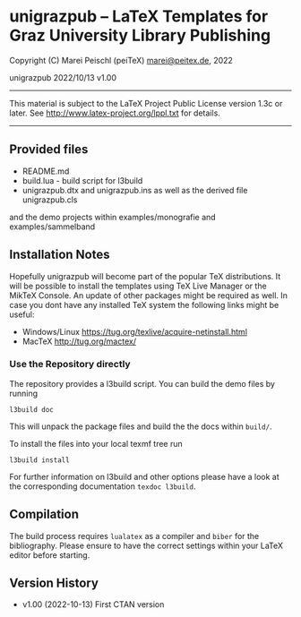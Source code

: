 # unigrazpub – LaTeX Templates for Graz University Library Publishing

Copyright (C) Marei Peischl (peiTeX)  <marei@peitex.de>, 2022

unigrazpub 2022/10/13 v1.00

***************************************************************************

 This material is subject to the LaTeX Project Public License version 1.3c
 or later. See http://www.latex-project.org/lppl.txt for details.

***************************************************************************

## Provided files

* README.md
* build.lua - build script for l3build
* unigrazpub.dtx and unigrazpub.ins as well as the derived file unigrazpub.cls

and the demo projects within
examples/monografie and examples/sammelband



## Installation Notes

Hopefully unigrazpub will become part of the popular TeX distributions. It will be possible to install the templates using TeX Live Manager or the MikTeX Console. An update of other packages might be required as well.
In case you dont have any installed TeX system the following links might be useful:

- Windows/Linux https://tug.org/texlive/acquire-netinstall.html
- MacTeX  http://tug.org/mactex/

### Use the Repository directly

The repository provides a l3build script. You can build the demo files by running

```
l3build doc
```
This will unpack the package files and build the the docs within `build/`.

To install the files into your local texmf tree run
```
l3build install
```

For further information on l3build and other options please have a look at the corresponding documentation `texdoc l3build`.

## Compilation

The build process requires `lualatex` as a compiler and `biber` for the bibliography. Please ensure to have the correct settings within your LaTeX editor before starting.

## Version History

 * v1.00 (2022-10-13) First CTAN version
